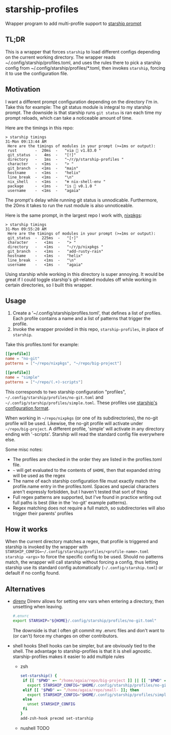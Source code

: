 # starship-profiles

Wrapper program to add multi-profile support to [starship prompt](https://starship.rs/)

## TL;DR

This is a wrapper that forces `starship` to load different configs depending on the current working directory.
The wrapper reads ~/.config/starship/profiles.toml, and uses the rules there to pick a starship config from ~/.config/starship/profiles/\*.toml, then invokes `starship`, forcing it to use the configuration file.

## Motivation

I want a different prompt configuration depending on the directory I'm in.
Take this for example: The git status module is integral to my starship prompt.
The downside is that starship runs `git status` is ran each time my prompt reloads, which can take a noticeable amount of time.

Here are the timings in this repo:

```console
> starship timings                                                                                                                                                                                                                   31-Mon 09:13:44 AM
 Here are the timings of modules in your prompt (>=1ms or output):
 rust        -  20ms  -   "via  v1.83.0 "
 git_status  -   4ms  -   "[!]"
 directory   -   1ms  -   "~/r/p/starship-profiles "
 character   -  <1ms  -   "> "
 git_branch  -  <1ms  -   "main"
 hostname    -  <1ms  -   "helix"
 line_break  -  <1ms  -   "\n"
 nix_shell   -  <1ms  -   "❄ nix-shell-env "
 package     -  <1ms  -   "is  v0.1.0 "
 username    -  <1ms  -   "agaia"
```

The prompt's delay while running git status is unnodicable. Furthermore, the 20ms it takes to run the rust module is also unnoticeable.

Here is the same prompt, in the largest repo I work with, [nixpkgs](https://github.com/NixOS/nixpkgs):

```console
> starship timings                                                                                                                                                                                                                   31-Mon 09:55:20 AM
 Here are the timings of modules in your prompt (>=1ms or output):
 git_status  -  225ms  -   "[⇡]"
 character   -   <1ms  -   "> "
 directory   -   <1ms  -   "~/r/p/nixpkgs "
 git_branch  -   <1ms  -   "add-rusty-rain"
 hostname    -   <1ms  -   "helix"
 line_break  -   <1ms  -   "\n"
 username    -   <1ms  -   "agaia"
```

Using starship while working in this directory is super annoying. It would be great if I could toggle starship's git-related modules off while working in certain directories, so I built this wrapper.

## Usage

1. Create a '~/.config/starship/profiles.toml', that defines a list of profiles. Each profile contains a name and a list of patterns that trigger the profile.
1. Invoke the wrapper provided in this repo, `starship-profiles`, in place of `starship`.

Take this profiles.toml for example:

```toml
[[profile]]
name = "no-git"
patterns = ["~/repo/nixpkgs", "~/repo/big-project"]

[[profile]]
name = "simple"
patterns = ["~/repo/(.+)-scripts"]
```

This corresponds to two starship configuration "profiles", `~/.config/starship/profiles/no-git.toml` and `~/.config/starship/profiles/simple.toml`.
These profiles use [starship's configuration format](https://starship.rs/config/).

When working in `~/repo/nixpkgs` (or one of its subdirectories), the no-git profile will be used.
Likewise, the no-git profile will activate under `~/repo/big-project`.
A different profile, 'simple' will activate in any directory ending with '-scripts'.
Starship will read the standard config file everywhere else.

Some misc notes:

- The profiles are checked in the order they are listed in the profiles.toml file.
- `~` will get evaluated to the contents of `$HOME`, then that expanded string will be used as the regex
- The name of each starship configuration file must exactly match the profile.name entry in the profiles.toml. Spaces and special characters aren't expressly forbidden, but I haven't tested that sort of thing
- Full regex patterns are supported, but I've found in practice writing out full paths is best (like in the 'no-git' example patterns).
- Regex matching does not require a full match, so subdirectories will also trigger their parents' profiles

## How it works

When the current directory matches a regex, that profile is triggered and starship is invoked by the wrapper with `STARSHIP_CONFIG=~/.config/starship/profiles/<profile-name>.toml starship <args>` to force the specific config to be used.
Should no patterns match, the wrapper will call starship without forcing a config, thus letting starship use its standard config automatically (`~/.config/starship.toml`) or default if no config found.

## Alternatives

- [direnv](https://direnv.net/)
  Direnv allows for setting env vars when entering a directory, then unsetting when leaving.

  ```bash
  #.envrc
  export STARSHIP="${HOME}/.config/starship/profiles/no-git.toml"
  ```

  The downside is that I often git commit my .envrc files and don't want to (or can't) force my changes on other contributors.

- shell hooks
  Shell hooks can be simpler, but are obviously tied to the shell. The advantage to starship-profiles is that it is shell agnostic. starship-profiles makes it easier to add multiple rules

  - zsh
    ```zsh
    set-starship() {
     if [[ "$PWD" =~ ^/home/agaia/repo/big-project ]] || [[ "$PWD" =~ ^/home/agaia/repo/nixpkgs ]]; then
       export STARSHIP_CONFIG="$HOME/.config/starship/profiles/no-git.toml"
     elif [[ "$PWD" =~ ^/home/agaia/repo/small- ]]; then
       export STARSHIP_CONFIG="$HOME/.config/starship/profiles/simple.toml"
     else
       unset STARSHIP_CONFIG
     fi
    }
    add-zsh-hook precmd set-starship
    ```
  - nushell
    TODO
